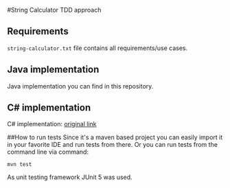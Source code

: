 #String Calculator TDD approach

## Requirements
`string-calculator.txt` file contains all requirements/use cases.

## Java implementation
Java implementation you can find in this repository.

## C# implementation
C# implementation: [original link](https://youtu.be/y8TcPr73Bwo)

##How to run tests
Since it's a maven based project you can easily import it in your favorite IDE and run tests from there.
Or you can run tests from the command line via command:
```
mvn test
```
As unit testing framework JUnit 5 was used.

